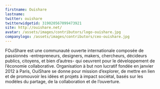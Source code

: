 ```yaml
---
firstname: Ouishare
lastname: 
twitter: ouishare
twitterwidgetid: 319020567099473921
site: http://ouishare.net/
avatar: /assets/images/contributors/logo-ouishare.jpg
companylogo: /assets/images/contributors/ceo-ouishare.jpg
---
```


FOuiShare est une communauté ouverte internationale composée de passionnés -entrepreneurs, designers, makers, chercheurs, décideurs publics, citoyens, et bien d’autres- qui oeuvrent pour le développement de l’économie collaborative. Organisation à but non lucratif fondée en janvier 2012 à Paris, OuiShare se donne pour mission d’explorer, de mettre en lien et de promouvoir les idées et projets à impact sociétal, basés sur les modèles du partage, de la collaboration et de l’ouverture.
